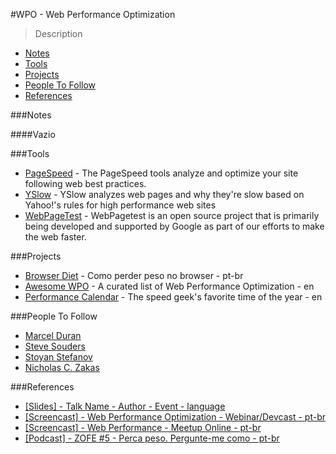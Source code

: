 #WPO - Web Performance Optimization
> Description

- [Notes](#notes)
- [Tools](#tools)
- [Projects](#projects)
- [People To Follow](#people-to-follow)
- [References](#references)

###Notes

####Vazio

###Tools
- [PageSpeed](https://developers.google.com/speed/pagespeed/) - The PageSpeed tools analyze and optimize your site following web best practices.
- [YSlow](http://yslow.org/) - YSlow analyzes web pages and why they're slow based on Yahoo!'s rules for high performance web sites
- [WebPageTest](http://www.webpagetest.org/) - WebPagetest is an open source project that is primarily being developed and supported by Google as part of our efforts to make the web faster.

###Projects
- [Browser Diet](http://browserdiet.com/pt/) - Como perder peso no browser - pt-br
- [Awesome WPO](https://github.com/davidsonfellipe/awesome-wpo) - A curated list of Web Performance Optimization - en
- [Performance Calendar](http://calendar.perfplanet.com/2014/) - The speed geek's favorite time of the year - en

###People To Follow
- [Marcel Duran](https://twitter.com/marcelduran)
- [Steve Souders](https://twitter.com/souders)
- [Stoyan Stefanov](https://twitter.com/stoyanstefanov)
- [Nicholas C. Zakas](https://twitter.com/slicknet)

###References
- [[Slides] - Talk Name - Author - Event - language](#)
- [[Screencast] - Web Performance Optimization - Webinar/Devcast - pt-br](https://www.youtube.com/watch?v=OnCHjU_eAkE)
- [[Screencast] - Web Performance - Meetup Online - pt-br](https://www.youtube.com/watch?v=ZHZemt32SNw&index=6&list=PLW8ZinFjbeuGV24kJqU7Pc_QcugjHDUgL)
- [[Podcast] - ZOFE #5 - Perca peso. Pergunte-me como - pt-br](http://zofe.com.br/posts/zofe-5-perca-peso-pergunte-me-como/)
